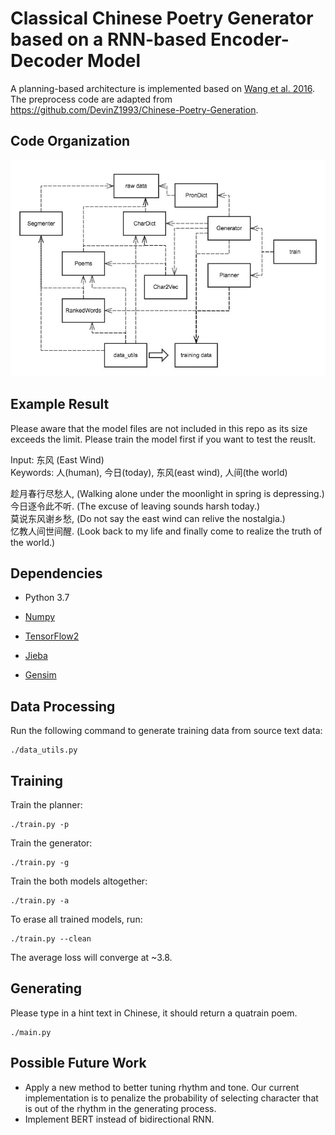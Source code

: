 # Classical Chinese Poetry Generator based on a RNN-based Encoder-Decoder Model

A planning-based architecture is implemented based on [Wang et al. 2016](https://arxiv.org/abs/1610.09889).  
The preprocess code are adapted from https://github.com/DevinZ1993/Chinese-Poetry-Generation.

## Code Organization

![Structure of Code](img/structure.jpg)

## Example Result

Please aware that the model files are not included in this repo as its size exceeds the limit. Please train the model first if you want to test the reuslt.  

Input: 东风 (East Wind)  
Keywords:  人(human), 今日(today), 东风(east wind), 人间(the world)  
  
趁月春行尽愁人, (Walking alone under the moonlight in spring is depressing.)  
今日逐令此不听. (The excuse of leaving sounds harsh today.)  
莫说东风谢乡愁,  (Do not say the east wind can relive the nostalgia.)  
忆教人间世间醒. (Look back to my life and finally come to realize the truth of the world.)

## Dependencies

* Python 3.7

* [Numpy](http://www.numpy.org/)

* [TensorFlow2](https://www.tensorflow.org/)

* [Jieba](https://github.com/fxsjy/jieba)

* [Gensim](https://radimrehurek.com/gensim/)


## Data Processing

Run the following command to generate training data from source text data:

    ./data_utils.py

## Training

Train the planner:

    ./train.py -p

Train the generator:

    ./train.py -g

Train the both models altogether:

    ./train.py -a

To erase all trained models, run:

    ./train.py --clean


The average loss will converge at ~3.8.

## Generating

Please type in a hint text in Chinese, it should return a quatrain poem.

    ./main.py



## Possible Future Work

* Apply a new method to better tuning rhythm and tone. Our current implementation is to penalize the probability of selecting character that is out of the rhythm in the generating process.
* Implement BERT instead of bidirectional RNN.


